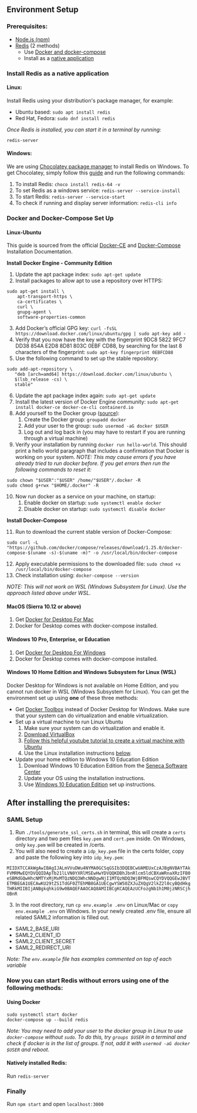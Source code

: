 ## Environment Setup

### Prerequisites:

- [Node.js (npm)](https://nodejs.org/en/download/)
- [Redis](https://redis.io/) (2 methods)
  - Use [Docker and docker-compose](https://docs.docker.com/install/)
  - Install as a [native application](https://redis.io/topics/quickstart)

### Install Redis as a native application

#### Linux:

Install Redis using your distribution's package manager, for example:

- Ubuntu based: `sudo apt install redis`
- Red Hat, Fedora: `sudo dnf install redis`

_Once Redis is installed, you can start it in a terminal by running:_

```
redis-server
```

#### Windows:

We are using [Chocolatey package manager](https://chocolatey.org/) to install Redis on Windows. To get Chocolatey, simply follow this [guide](https://chocolatey.org/install) and run the following commands:

1. To install Redis: `choco install redis-64 -v`
1. To set Redis as a windows service: `redis-server --service-install`
1. To start Redis: `redis-server --service-start`
1. To check if running and display server information: `redis-cli info`

### Docker and Docker-Compose Set Up

#### Linux-Ubuntu

This guide is sourced from the official [Docker-CE](https://docs.docker.com/install/linux/docker-ce/ubuntu/) and [Docker-Compose](https://docs.docker.com/compose/install/) Installation Documentation.

**Install Docker Engine - Community Edition**

1. Update the apt package index: `sudo apt-get update`
2. Install packages to allow apt to use a repository over HTTPS:

```
sudo apt-get install \
    apt-transport-https \
    ca-certificates \
    curl \
    gnupg-agent \
    software-properties-common
```

3. Add Docker’s official GPG key: `curl -fsSL https://download.docker.com/linux/ubuntu/gpg | sudo apt-key add -`
4. Verify that you now have the key with the fingerprint 9DC8 5822 9FC7 DD38 854A E2D8 8D81 803C 0EBF CD88, by searching for the last 8 characters of the fingerprint: `sudo apt-key fingerprint 0EBFCD88`
5. Use the following command to set up the stable repository:

```
sudo add-apt-repository \
   "deb [arch=amd64] https://download.docker.com/linux/ubuntu \
   $(lsb_release -cs) \
   stable"
```

6. Update the apt package index again: `sudo apt-get update`
7. Install the latest version of Docker Engine community: `sudo apt-get install docker-ce docker-ce-cli containerd.io`
8. Add yourself to the Docker group ([source](https://docs.docker.com/install/linux/linux-postinstall/)):
   1. Create the Docker group: `groupadd docker`
   1. Add your user to the group: `sudo usermod -aG docker $USER`
   1. Log out and log back in (you may have to restart if you are running through a virtual machine)
9. Verify your installation by running `docker run hello-world`. This should print a hello world paragraph that includes a confirmation that Docker is working on your system.
   _NOTE: This may cause errors if you have already tried to run docker before. If you get errors then run the following commands to reset it:_

```
sudo chown "$USER":"$USER" /home/"$USER"/.docker -R
sudo chmod g+rwx "$HOME/.docker" -R
```

10. Now run docker as a service on your machine, on startup:
    1. Enable docker on startup: `sudo systemctl enable docker`
    1. Disable docker on startup: `sudo systemctl disable docker`

**Install Docker-Compose**

11. Run to download the current stable version of Docker-Compose:

```
sudo curl -L "https://github.com/docker/compose/releases/download/1.25.0/docker-compose-$(uname -s)-$(uname -m)" -o /usr/local/bin/docker-compose
```

12. Apply executable permissions to the downloaded file: `sudo chmod +x /usr/local/bin/docker-compose`
13. Check installation using: `docker-compose --version`

_NOTE: This will not work on WSL (Windows Subsystem for Linux). Use the approach listed above under WSL._

#### MacOS (Sierra 10.12 or above)

1. Get [Docker for Desktop For Mac](https://hub.docker.com/editions/community/docker-ce-desktop-mac)
1. Docker for Desktop comes with docker-compose installed.

#### Windows 10 Pro, Enterprise, or Education

1. Get [Docker for Desktop For Windows](https://hub.docker.com/editions/community/docker-ce-desktop-windows)
1. Docker for Desktop comes with docker-compose installed.

#### Windows 10 Home Edition and Windows Subsystem for Linux (WSL)

Docker Desktop for Windows is not available on Home Edition, and you cannot run docker in WSL (Windows Subsystem for Linux). You can get the environment set up using **one** of these three methods:

- Get [Docker Toolbox](https://docs.docker.com/toolbox/toolbox_install_windows/) instead of Docker Desktop for Windows. Make sure that your system can do virtualization and enable virtualization.
- Set up a virtual machine to run Linux Ubuntu
  1. Make sure your system can do virtualization and enable it.
  1. [Download VirtualBox](https://www.virtualbox.org/wiki/Downloads)
  1. [Follow this helpful youtube tutorial to create a virtual machine with Ubuntu](https://www.youtube.com/watch?v=ThsxqznrgCw&t=401s)
  1. Use the Linux installation instructions [below](#linux-Ubuntu).
- Update your home edition to Windows 10 Education Edition
  1. Download Windows 10 Education Edition from the [Seneca Software Center](https://senecacollege.onthehub.com/WebStore/OfferingDetails.aspx?o=c0bd2c36-a530-e511-940e-b8ca3a5db7a1)
  1. Update your OS using the installation instructions.
  1. Use [Windows 10 Education Edition](#Windows-10-Pro,-Enterprise,-or-Education) set up instructions.

## After installing the prerequisites:

### SAML Setup

1. Run `./tools/generate_ssl_certs.sh` in terminal, this will create a `certs` directory and two pem files `key.pem` and `cert.pem` inside. On Windows, only `key.pem` will be created in /certs.
2. You will also need to create a `idp_key.pem` file in the certs folder, copy and paste the following key into `idp_key.pem`:

`MIIDXTCCAkWgAwIBAgIJALmVVuDWu4NYMA0GCSqGSIb3DQEBCwUAMEUxCzAJBgNVBAYTAkFVMRMwEQYDVQQIDApTb21lLVN0YXRlMSEwHwYDVQQKDBhJbnRlcm5ldCBXaWRnaXRzIFB0eSBMdGQwHhcNMTYxMjMxMTQzNDQ3WhcNNDgwNjI1MTQzNDQ3WjBFMQswCQYDVQQGEwJBVTETMBEGA1UECAwKU29tZS1TdGF0ZTEhMB8GA1UECgwYSW50ZXJuZXQgV2lkZ2l0cyBQdHkgTHRkMIIBIjANBgkqhkiG9w0BAQEFAAOCAQ8AMIIBCgKCAQEAzUCFozgNb1h1M0jzNRSCjhOBnR`

3. In the root directory, run `cp env.example .env` on Linux/Mac or `copy env.example .env` on Windows. In your newly created .env file, ensure all related SAML2 information is filled out.

- SAML2_BASE_URI
- SAML2_CLIENT_ID
- SAML2_CLIENT_SECRET
- SAML2_REDIRECT_URI

_Note: The `env.example` file has examples commented on top of each variable_

### Now you can start Redis without errors using one of the following methods:

#### Using Docker

```
sudo systemctl start docker
docker-compose up --build redis
```

_Note: You may need to add your user to the docker group in Linux to use `docker-compose` without `sudo`. To do this, try `groups $USER` in a terminal and check if docker is in the list of groups. If not, add it with `usermod -aG docker $USER` and reboot._

#### Natively installed Redis:

Run `redis-server`

### Finally

Run `npm start` and open `localhost:3000`

